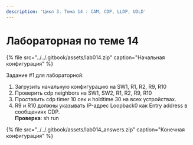 ```yaml
---
description: 'Цикл 3. Тема 14 : СAM, CDP, LLDP, UDLD'
---
```


# Лабораторная по теме 14

{% file src="../../.gitbook/assets/lab014.zip" caption="Начальная конфигурация" %}

Задание \#1 для лабораторной:  
1. Загрузить начальную конфигурацию на SW1, R1, R2, R9, R10  
2. Проверить cdp neighbors на SW1, SW2, R1, R2, R9, R10  
3. Проставить cdp timer 10 сек и holdtime 30 на всех устройствах.  
4. R9 и R10 должны указывать IP-адрес Loopback0 как Entry address в сообщениях CDP.  
**Проверка**: sh run  
  


{% file src="../../.gitbook/assets/lab014\_answers.zip" caption="Конечная конфигурация" %}

